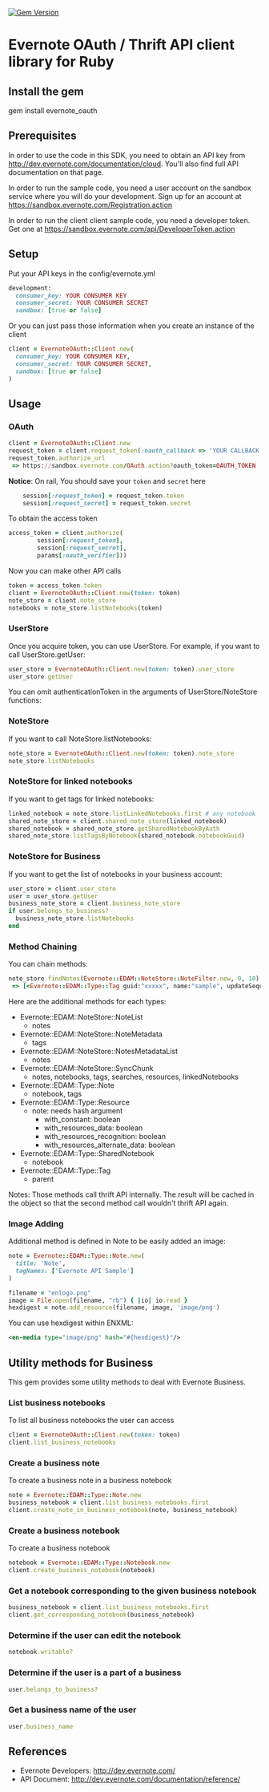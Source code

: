[![Gem Version](https://badge.fury.io/rb/evernote_oauth.png)](http://badge.fury.io/rb/evernote_oauth)

Evernote OAuth / Thrift API client library for Ruby
===================================================

Install the gem
---------------
gem install evernote_oauth

Prerequisites
-------------
In order to use the code in this SDK, you need to obtain an API key from http://dev.evernote.com/documentation/cloud. You'll also find full API documentation on that page.

In order to run the sample code, you need a user account on the sandbox service where you will do your development. Sign up for an account at https://sandbox.evernote.com/Registration.action

In order to run the client client sample code, you need a developer token. Get one at https://sandbox.evernote.com/api/DeveloperToken.action

Setup
-----
Put your API keys in the config/evernote.yml
```ruby
development:
  consumer_key: YOUR CONSUMER KEY
  consumer_secret: YOUR CONSUMER SECRET
  sandbox: [true or false]
```
Or you can just pass those information when you create an instance of the client
```ruby
client = EvernoteOAuth::Client.new(
  consumer_key: YOUR CONSUMER KEY,
  consumer_secret: YOUR CONSUMER SECRET,
  sandbox: [true or false]
)
```

Usage
-----
### OAuth ###
```ruby
client = EvernoteOAuth::Client.new
request_token = client.request_token(:oauth_callback => 'YOUR CALLBACK URL')
request_token.authorize_url
 => https://sandbox.evernote.com/OAuth.action?oauth_token=OAUTH_TOKEN
```
**Notice**: On rail, You should save your `token` and `secret` here
```ruby
    session[:request_token] = request_token.token
    session[:request_secret] = request_token.secret
```

To obtain the access token
```ruby
access_token = client.authorize(
        session[:request_token],
        session[:request_secret],
        params[:oauth_verifier]))
```
Now you can make other API calls
```ruby
token = access_token.token
client = EvernoteOAuth::Client.new(token: token)
note_store = client.note_store
notebooks = note_store.listNotebooks(token)
```

### UserStore ###
Once you acquire token, you can use UserStore. For example, if you want to call UserStore.getUser:
```ruby
user_store = EvernoteOAuth::Client.new(token: token).user_store
user_store.getUser
```
You can omit authenticationToken in the arguments of UserStore/NoteStore functions:

### NoteStore ###
If you want to call NoteStore.listNotebooks:
```ruby
note_store = EvernoteOAuth::Client.new(token: token).note_store
note_store.listNotebooks
```

### NoteStore for linked notebooks ###
If you want to get tags for linked notebooks:
```ruby
linked_notebook = note_store.listLinkedNotebooks.first # any notebook
shared_note_store = client.shared_note_store(linked_notebook)
shared_notebook = shared_note_store.getSharedNotebookByAuth
shared_note_store.listTagsByNotebook(shared_notebook.notebookGuid)
```

### NoteStore for Business ###
If you want to get the list of notebooks in your business account:
```ruby
user_store = client.user_store
user = user_store.getUser
business_note_store = client.business_note_store
if user.belongs_to_business?
  business_note_store.listNotebooks
end
```

### Method Chaining ###
You can chain methods:
```ruby
note_store.findNotes(Evernote::EDAM::NoteStore::NoteFilter.new, 0, 10).first.tags.first.parent
 => [<Evernote::EDAM::Type::Tag guid:"xxxxx", name:"sample", updateSequenceNum:100>]
```
Here are the additional methods for each types:

- Evernote::EDAM::NoteStore::NoteList
  - notes
- Evernote::EDAM::NoteStore::NoteMetadata
  - tags
- Evernote::EDAM::NoteStore::NotesMetadataList
  - notes
- Evernote::EDAM::NoteStore::SyncChunk
  - notes, notebooks, tags, searches, resources, linkedNotebooks
- Evernote::EDAM::Type::Note
  - notebook, tags
- Evernote::EDAM::Type::Resource
  - note: needs hash argument
      - with_constant: boolean
      - with_resources_data: boolean
      - with_resources_recognition: boolean
      - with_resources_alternate_data: boolean
- Evernote::EDAM::Type::SharedNotebook
  - notebook
- Evernote::EDAM::Type::Tag
  - parent

Notes: Those methods call thrift API internally.  The result will be cached in the object so that the second method call wouldn't thrift API again.

### Image Adding ###
Additional method is defined in Note to be easily added an image:
```ruby
note = Evernote::EDAM::Type::Note.new(
  title: 'Note',
  tagNames: ['Evernote API Sample']
)

filename = "enlogo.png"
image = File.open(filename, "rb") { |io| io.read }
hexdigest = note.add_resource(filename, image, 'image/png')
```
You can use hexdigest within ENXML:
```xml
<en-media type="image/png" hash="#{hexdigest}"/>
```

Utility methods for Business
----------------------------
This gem provides some utility methods to deal with Evernote Business.

### List business notebooks ###
To list all business notebooks the user can access
```ruby
client = EvernoteOAuth::Client.new(token: token)
client.list_business_notebooks
```

### Create a business note ###
To create a business note in a business notebook
```ruby
note = Evernote::EDAM::Type::Note.new
business_notebook = client.list_business_notebooks.first
client.create_note_in_business_notebook(note, business_notebook)
```

### Create a business notebook ###
To create a business notebook
```ruby
notebook = Evernote::EDAM::Type::Notebook.new
client.create_business_notebook(notebook)
```

### Get a notebook corresponding to the given business notebook ###
```ruby
business_notebook = client.list_business_notebooks.first
client.get_corresponding_notebook(business_notebook)
```

### Determine if the user can edit the notebook ###
```ruby
notebook.writable?
```

### Determine if the user is a part of a business ###
```ruby
user.belongs_to_business?
```

### Get a business name of the user ###
```ruby
user.business_name
```

References
----------
- Evernote Developers: http://dev.evernote.com/
- API Document: http://dev.evernote.com/documentation/reference/
